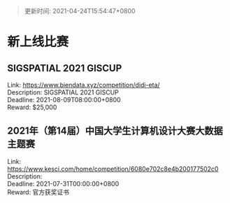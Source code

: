 > 更新时间: 2021-04-24T15:54:47+0800 

# 新上线比赛


## SIGSPATIAL 2021 GISCUP
Link: https://www.biendata.xyz/competition/didi-eta/  
Description: SIGSPATIAL 2021 GISCUP  
Deadline: 2021-08-09T08:00:00+0800  
Reward: $25,000  

## 2021年（第14届）中国大学生计算机设计大赛大数据主题赛
Link: https://www.kesci.com/home/competition/6080e702c8e4b200177502c0  
Description:   
Deadline: 2021-07-31T00:00:00+0800  
Reward: 官方获奖证书  

